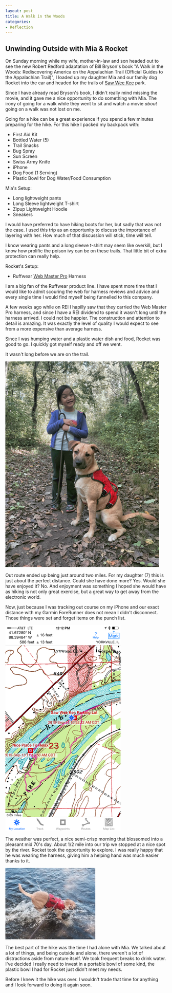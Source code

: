 ```yaml
---
layout: post
title: A Walk in the Woods
categories:
- Reflection
---
```

## <i class="fa fa-leaf fa-lg"></i> Unwinding Outside with Mia & Rocket

On Sunday morning while my wife, mother-in-law and son headed out to see the new Robert Redford adaptation of Bill Bryson's book "A Walk in the Woods: Rediscovering America on the Appalachian Trail (Official Guides to the Appalachian Trail)", I loaded up my daughter Mia and our family dog Rocket into the car and headed for the trails of <a href="http://www.oswegolandparkdistrict.org/Trails-Parks/Saw-Wee-Kee-Park.htm">Saw Wee Kee</a> park.

Since I have already read Bryson's book, I didn't really mind missing the movie, and it gave me a nice opportunity to do something with Mia.  The irony of going for a walk while they went to sit and watch a movie *about* going on a walk was not lost on me.

Going for a hike can be a great experience if you spend a few minutes preparing for the hike.  For this hike I packed my backpack with:
* First Aid Kit
* Bottled Water (5)
* Trail Snacks
* Bug Spray
* Sun Screen
* Swiss Army Knife
* iPhone
* Dog Food (1 Serving)
* Plastic Bowl for Dog Water/Food Consumption

Mia's Setup:
* Long lightweight pants
* Long Sleeve lightweight T-shirt
* Zipup Lightweight Hoodie
* Sneakers

I would have preferred to have hiking boots for her, but sadly that was not the case.  I used this trip as an opportunity to discuss the importance of layering with her.  How much of that discussion will stick, time will tell.

I know wearing pants and a long sleeve t-shirt may seem like overkill, but I know how prolific the poison ivy can be on these trails.  That little bit of extra protection can really help.

Rocket's Setup:
* Ruffwear <a href="http://www.ruffwear.com/Web-Master-Pro-Harness?sc=2&category=1131">Web Master Pro</a> Harness

I am a big fan of the Ruffwear product line.  I have spent more time that I would like to admit scouring the web for harness reviews and advice and every single time I would find myself being funnelled to this company. 

A few weeks ago while on REI I hapilly saw that they carried the Web Master Pro harness, and since I have a REI dividend to spend it wasn't long until the harness arrived.  I could not be happier.  The construction and attention to detail is amazing.  It was exactly the level of quality I would expect to see from a more expensive than average harness.

Since I was humping water and a plastic  water dish and food, Rocket was good to go.  I quickly got myself ready and off we went.

It wasn't long before we are on the trail.  

![Mia & Rocket on the Trail](/assets/hike.png)

Out route ended up being just around two miles.  For my daughter (7) this is just about the perfect distance.  Could she have done more?  Yes.  Would she have enjoyed it? No.  And enjoyment was something I hoped she would have as hiking is not only great exercise, but a great way to get away from the electronic world.

Now, just because I was tracking out course on my iPhone and our exact distance with my Garmin ForeRunner does not mean I didn't disconnect.  Those things were set and forget items on the punch list.

![Map of our Hike](/assets/map.png)

The weather was perfect, a nice semi-crisp morning that blossomed into a pleasant mid 70's day.  About 1/2 mile into our trip we stopped at a nice spot by the river.  Rocket took the opportunity to explore.  I was really happy that he was wearing the harness, giving him a helping hand was much easier thanks to it. 

![Rocket River Fun](/assets/dog.png)

The best part of the hike was the time I had alone with Mia.  We talked about a lot of things, and being outside and alone, there weren't a lot of distractions aside from nature itself.  We took frequent breaks to drink water.  I've decided I really need to invest in a portable bowl of some kind, the plastic bowl I had for Rocket just didn't meet my needs.

Before I knew it the hike was over.  I wouldn't trade that time for anything and I look forward to doing it again soon.
